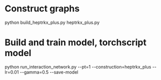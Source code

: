 # Construct graphs
python build_heptrkx_plus.py heptrkx_plus.py

# Build and train model, torchscript model
python run_interaction_network.py --pt=1 --construction=heptrkx_plus --lr=0.01 --gamma=0.5 --save-model

